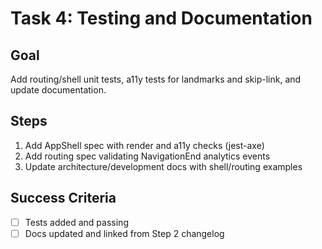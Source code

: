 # Task 4: Testing and Documentation

## Goal

Add routing/shell unit tests, a11y tests for landmarks and skip-link, and update documentation.

## Steps

1. Add AppShell spec with render and a11y checks (jest-axe)
2. Add routing spec validating NavigationEnd analytics events
3. Update architecture/development docs with shell/routing examples

## Success Criteria

- [ ] Tests added and passing
- [ ] Docs updated and linked from Step 2 changelog
